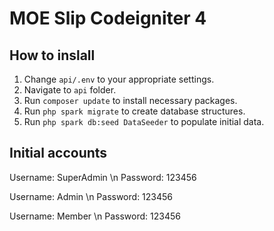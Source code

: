 # MOE Slip Codeigniter 4

## How to inslall

1. Change `api/.env` to your appropriate settings.
2. Navigate to `api` folder.
3. Run `composer update` to install necessary packages.
4. Run `php spark migrate` to create database structures.
5. Run `php spark db:seed DataSeeder` to populate initial data.

## Initial accounts

Username: SuperAdmin \n
Password: 123456

Username: Admin \n
Password: 123456

Username: Member \n
Password: 123456
